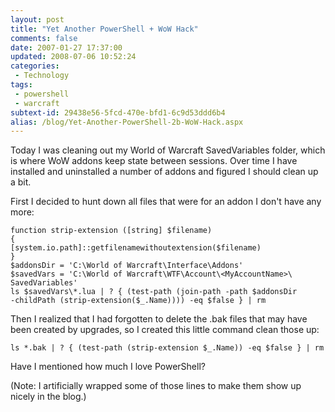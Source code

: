```yaml
---
layout: post
title: "Yet Another PowerShell + WoW Hack"
comments: false
date: 2007-01-27 17:37:00
updated: 2008-07-06 10:52:24
categories:
 - Technology
tags:
 - powershell
 - warcraft
subtext-id: 29438e56-5fcd-470e-bfd1-6c9d53ddd6b4
alias: /blog/Yet-Another-PowerShell-2b-WoW-Hack.aspx
---
```



Today I was cleaning out my World of Warcraft SavedVariables folder, which is where WoW addons keep state between sessions. Over time I have installed and uninstalled a number of addons and figured I should clean up a bit. 

First I decided to hunt down all files that were for an addon I don't have any more: 
    
    
    function strip-extension ([string] $filename) 
    {
    [system.io.path]::getfilenamewithoutextension($filename)
    } 
    $addonsDir = 'C:\World of Warcraft\Interface\Addons' 
    $savedVars = 'C:\World of Warcraft\WTF\Account\<MyAccountName>\
    SavedVariables' 
    ls $savedVars\*.lua | ? { (test-path (join-path -path $addonsDir 
    -childPath (strip-extension($_.Name)))) -eq $false } | rm
    

Then I realized that I had forgotten to delete the .bak files that may have been created by upgrades, so I created this little command clean those up: 
    
    
    ls *.bak | ? { (test-path (strip-extension $_.Name)) -eq $false } | rm 
    

Have I mentioned how much I love PowerShell? 

(Note: I artificially wrapped some of those lines to make them show up nicely in the blog.) 
